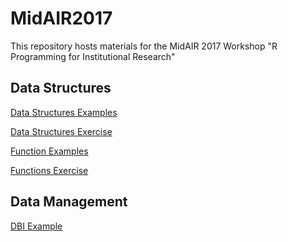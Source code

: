 # MidAIR2017
This repository hosts materials for the MidAIR 2017 Workshop "R Programming for Institutional Research"

## Data Structures
[Data Structures Examples](http://rpubs.com/bpattiz/Data_Structures_Examples)

[Data Structures Exercise](http://rpubs.com/bpattiz/Data_Structures_Exercise)

[Function Examples]()

[Functions Exercise]()

## Data Management
[DBI Example]()

